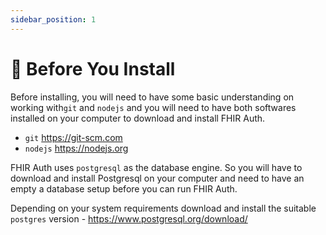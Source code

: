 ```yaml
---
sidebar_position: 1
---
```


# 🌱 Before You Install

Before installing, you will need to have some basic understanding on working with`git` and `nodejs` and you will need to have both softwares installed on your computer to download and install FHIR Auth.

- `git` https://git-scm.com
- `nodejs` https://nodejs.org

FHIR Auth uses `postgresql` as the database engine. So you will have to download and install Postgresql on your computer and need to have an empty a database setup before you can run FHIR Auth.

Depending on your system requirements download and install the suitable `postgres` version - https://www.postgresql.org/download/
